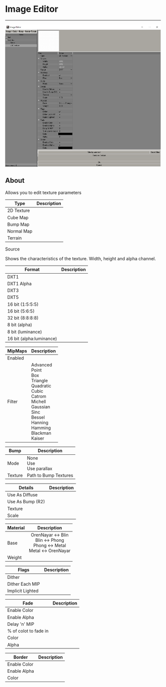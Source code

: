 # Image Editor

___

![image-editor centered](sdk-image/image-editor.png)

## About

Allows you to edit texture parameters

| Type | Description |
---|---|
| 2D Texture |  |
| Cube Map |  |
| Bump Map |  |
| Normal Map |  |
| Terrain |  |

Source

Shows the characteristics of the texture. Width, height and alpha channel.

| Format | Description |
---|---|
| DXT1 |  |
| DXT1 Alpha |  |
| DXT3 |  |
| DXT5 |  |
| 16 bit (1:5:5:5) |  |
| 16 bit (5:6:5) |  |
| 32 bit (8:8:8:8) |  |
| 8 bit (alpha) |  |
| 8 bit (luminance) |  |
| 16 bit (alpha:luminance) |  |

| MipMaps | Description |
---|---|
| Enabled |  |
| Filter | Advanced<br> Point<br> Box<br> Triangle<br> Quadratic<br> Cubic<br> Catrom<br> Michell<br> Gaussian<br> Sinc<br> Bessel<br> Hanning<br> Hamming<br> Blackman<br> Kaiser |

| Bump | Description |
---|---|
| Mode | None<br> Use<br> Use parallax |
| Texture | Path to Bump Textures |

| Details | Description |
---|---|
| Use As Diffuse |  |
| Use As Bump (R2) |  |
| Texture |  |
| Scale |  |

| Material | Description |
---|:---:|
| Base | OrenNayar <-> Blin<br> Blin <-> Phong<br> Phong <-> Metal<br> Metal <-> OrenNayar |
| Weight |  |

| Flags | Description |
---|---|
| Dither |  |
| Dither Each MIP |  |
| Implicit Lighted |  |

| Fade | Description |
---|---|
| Enable Color |  |
| Enable Alpha |  |
| Delay 'n' MIP |  |
| % of colot to fade in  |  |
| Color |  |
| Alpha |  |

| Border | Description |
---|---|
| Enable Color |  |
| Enable Alpha |  |
| Color |  |
